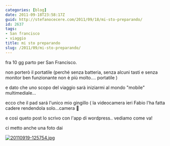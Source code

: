 ```yaml
---
categories: [blog]
date: 2011-09-18T23:58:17Z
guid: http://stefanocecere.com/2011/09/18/mi-sto-preparando/
id: 2637
tags:
- San francisco
- viaggio
title: mi sto preparando
slug: /2011/09/mi-sto-preparando/
---
```


fra 10 gg parto per San Francisco.
  
non porterò il portatile (perché senza batteria, senza alcuni tasti e senza monitor ben funzionante non è più molto…. portatile )
  
e dato che uno scopo del viaggio sarà iniziarmi al mondo "mobile" multimediale…
  
ecco che il pad sará l'unico mio gingillo ( la videocamera ieri Fabio l'ha fatta cadere rendendola solo…camera 🙂
  
e così queto post lo scrivo con l'app di wordpress.. vediamo come va!
  
ci metto anche una foto dai

[<img src="http://stefanocecere.com/wp-content/uploads/sites/3/2011/09/20110919-125754.jpg" alt="20110919-125754.jpg" class="alignnone size-full" />](http://stefanocecere.com/wp-content/uploads/sites/3/2011/09/20110919-125754.jpg)